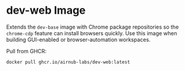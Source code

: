 # dev-web Image

Extends the `dev-base` image with Chrome package repositories so the `chrome-cdp` feature can install browsers quickly. Use this image when building GUI-enabled or browser-automation workspaces.

Pull from GHCR:

```
docker pull ghcr.io/airnub-labs/dev-web:latest
```
